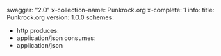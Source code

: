 swagger: "2.0"
x-collection-name: Punkrock.org
x-complete: 1
info:
  title: Punkrock.org
  version: 1.0.0
schemes:
- http
produces:
- application/json
consumes:
- application/json